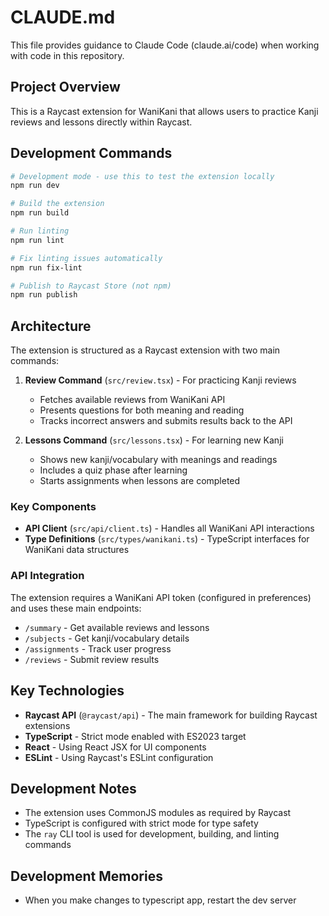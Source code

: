# CLAUDE.md

This file provides guidance to Claude Code (claude.ai/code) when working with code in this repository.

## Project Overview

This is a Raycast extension for WaniKani that allows users to practice Kanji reviews and lessons directly within Raycast.

## Development Commands

```bash
# Development mode - use this to test the extension locally
npm run dev

# Build the extension
npm run build

# Run linting
npm run lint

# Fix linting issues automatically
npm run fix-lint

# Publish to Raycast Store (not npm)
npm run publish
```

## Architecture

The extension is structured as a Raycast extension with two main commands:

1. **Review Command** (`src/review.tsx`) - For practicing Kanji reviews
   - Fetches available reviews from WaniKani API
   - Presents questions for both meaning and reading
   - Tracks incorrect answers and submits results back to the API

2. **Lessons Command** (`src/lessons.tsx`) - For learning new Kanji
   - Shows new kanji/vocabulary with meanings and readings
   - Includes a quiz phase after learning
   - Starts assignments when lessons are completed

### Key Components

- **API Client** (`src/api/client.ts`) - Handles all WaniKani API interactions
- **Type Definitions** (`src/types/wanikani.ts`) - TypeScript interfaces for WaniKani data structures

### API Integration

The extension requires a WaniKani API token (configured in preferences) and uses these main endpoints:
- `/summary` - Get available reviews and lessons
- `/subjects` - Get kanji/vocabulary details
- `/assignments` - Track user progress
- `/reviews` - Submit review results

## Key Technologies

- **Raycast API** (`@raycast/api`) - The main framework for building Raycast extensions
- **TypeScript** - Strict mode enabled with ES2023 target
- **React** - Using React JSX for UI components
- **ESLint** - Using Raycast's ESLint configuration

## Development Notes

- The extension uses CommonJS modules as required by Raycast
- TypeScript is configured with strict mode for type safety
- The `ray` CLI tool is used for development, building, and linting commands

## Development Memories

- When you make changes to typescript app, restart the dev server